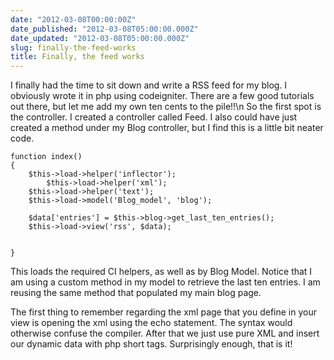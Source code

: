```yaml
---
date: "2012-03-08T00:00:00Z"
date_published: "2012-03-08T05:00:00.000Z"
date_updated: "2012-03-08T05:00:00.000Z"
slug: finally-the-feed-works
title: Finally, the feed works
---
```


I finally had the time to sit down and write a RSS feed for my blog.  I obviously wrote it in php using codeigniter.  There are a few good tutorials out there, but let me add my own ten cents to the pile!!\n
 So the first spot is the controller.  I created a controller called Feed.  I also could have just created a method under my Blog controller, but I find this is a little bit neater code.

    function index()
    {
        $this->load->helper('inflector');
            $this->load->helper('xml');  
        $this->load->helper('text');  
        $this->load->model('Blog_model', 'blog');    
    
        $data['entries'] = $this->blog->get_last_ten_entries();
        $this->load->view('rss', $data);
    
    
    }
    

This loads the required CI helpers, as well as by Blog Model.  Notice that I am using a custom method in my model to retrieve the last ten entries.  I am reusing the same method that populated my main blog page.

The first thing to remember regarding the xml page that you define in your view is opening the xml using the echo statement.  The syntax would otherwise confuse the compiler.  After that we just use pure XML and insert our dynamic data with php short tags.  Surprisingly enough, that is it!
